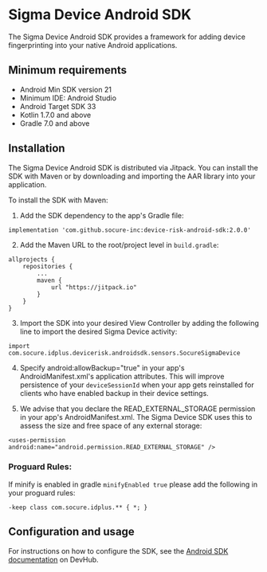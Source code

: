 # Sigma Device Android SDK

The Sigma Device Android SDK provides a framework for adding device fingerprinting into your native
Android applications.

## Minimum requirements

- Android Min SDK version 21
- Minimum IDE: Android Studio
- Android Target SDK 33
- Kotlin 1.7.0 and above
- Gradle 7.0 and above

## Installation

The Sigma Device Android SDK is distributed via Jitpack. You can install the SDK with Maven or by
downloading and importing the AAR library into your application.

To install the SDK with Maven:

1. Add the SDK dependency to the app's Gradle file:

```
implementation 'com.github.socure-inc:device-risk-android-sdk:2.0.0'
```

2. Add the Maven URL to the root/project level in `build.gradle`:

```
allprojects {
    repositories {
        ...
        maven {
            url "https://jitpack.io"
        }
    }
}
```

3. Import the SDK into your desired View Controller by adding the following line to import the desired Sigma Device activity:

```
import 
com.socure.idplus.devicerisk.androidsdk.sensors.SocureSigmaDevice
```

4. Specify android:allowBackup="true" in your app's AndroidManifest.xml's application attributes. This will improve persistence of your `deviceSessionId` when your app gets reinstalled for clients who have enabled backup in their device settings.

5. We advise that you declare the READ_EXTERNAL_STORAGE permission in your app's AndroidManifest.xml. The Sigma Device SDK uses this to assess the size and free space of any external storage:

```
<uses-permission 
android:name="android.permission.READ_EXTERNAL_STORAGE" />
```

### Proguard Rules:

If minify is enabled in gradle `minifyEnabled true` please add the following in your proguard rules:

```
-keep class com.socure.idplus.** { *; }
```

## Configuration and usage

For instructions on how to configure the SDK, see the [Android SDK documentation](https://developer.socure.com/docs/sdks/sigma-device/android-sdk/android-overview) on DevHub.
